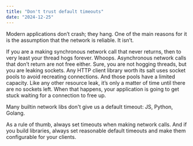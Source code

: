 ```yaml
---
title: "Don't trust default timeouts"
date: "2024-12-25"
---
```


Modern applications don’t crash; they hang. One of the main reasons for it is the assumption that the network is reliable. It isn’t.

If you are a making synchronous network call that never returns, then to very least your thread hogs forever. Whoops. Asynchronous network calls that don’t return are not free either. Sure, you are not hogging threads, but you are leaking sockets. Any HTTP client library worth its salt uses socket pools to avoid recreating connections. And those pools have a limited capacity. Like any other resource leak, it’s only a matter of time until there are no sockets left. When that happens, your application is going to get stuck waiting for a connection to free up.

Many builtin network libs don't give us a default timeout: JS, Python, Golang.

As a rule of thumb, always set timeouts when making network calls. And if you build libraries, always set reasonable default timeouts and make them configurable for your clients.
